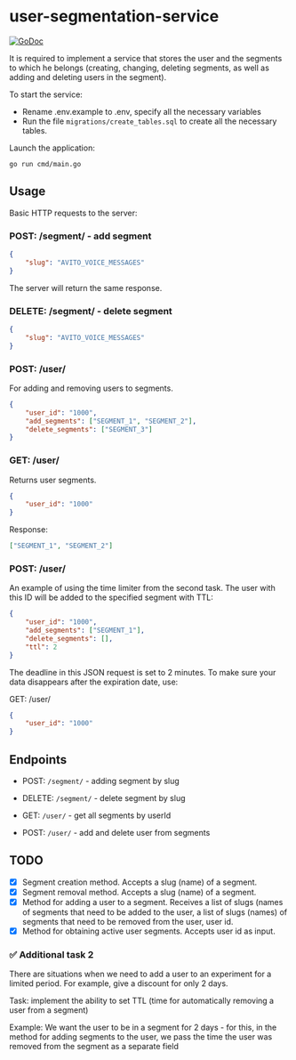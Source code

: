 # user-segmentation-service

[![GoDoc](https://godoc.org/github.com/lib/pq?status.svg)](https://pkg.go.dev/github.com/lib/pq?tab=doc)

It is required to implement a service that stores the user and the segments to which he belongs (creating, changing, deleting segments, as well as adding and deleting users in the segment).

To start the service:

- Rename .env.example to .env, specify all the necessary variables
- Run the file `migrations/create_tables.sql` to create all the necessary tables.

Launch the application:

```
go run cmd/main.go
```

## Usage

Basic HTTP requests to the server:

### POST: /segment/ - add segment

```json
{
	"slug": "AVITO_VOICE_MESSAGES"
}
```

The server will return the same response.

### DELETE: /segment/ - delete segment

```json
{
	"slug": "AVITO_VOICE_MESSAGES"
}
```

### POST: /user/

For adding and removing users to segments.

```json
{
	"user_id": "1000",
	"add_segments": ["SEGMENT_1", "SEGMENT_2"],
	"delete_segments": ["SEGMENT_3"]
}
```

### GET: /user/

Returns user segments.

```json
{
	"user_id": "1000"
}
```

Response:

```json
["SEGMENT_1", "SEGMENT_2"]
```

### POST: /user/

An example of using the time limiter from the second task. The user with this ID will be added to the specified segment with TTL:

```json
{
	"user_id": "1000",
	"add_segments": ["SEGMENT_1"],
	"delete_segments": [],
	"ttl": 2
}
```

The deadline in this JSON request is set to 2 minutes. To make sure your data disappears after the expiration date, use:

GET: /user/

```json
{
	"user_id": "1000"
}
```

## Endpoints

- POST: `/segment/` - adding segment by slug
- DELETE: `/segment/` - delete segment by slug

- GET: `/user/` - get all segments by userId
- POST: `/user/` - add and delete user from segments

## TODO

- [x] Segment creation method. Accepts a slug (name) of a segment.
- [x] Segment removal method. Accepts a slug (name) of a segment.
- [x] Method for adding a user to a segment. Receives a list of slugs (names of segments that need to be added to the user, a list of slugs (names) of segments that need to be removed from the user, user id.
- [x] Method for obtaining active user segments. Accepts user id as input.

### ✅ Additional task 2

There are situations when we need to add a user to an experiment for a limited period. For example, give a discount for only 2 days.

Task: implement the ability to set TTL (time for automatically removing a user from a segment)

Example: We want the user to be in a segment for 2 days - for this, in the method for adding segments to the user, we pass the time the user was removed from the segment as a separate field
